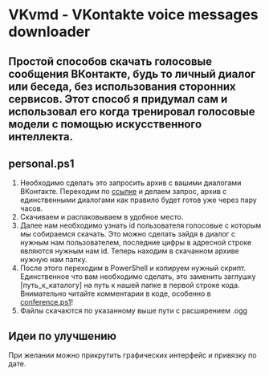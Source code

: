 # VKvmd - VKontakte voice messages downloader
## Простой способов скачать голосовые сообщения ВКонтакте, будь то личный диалог или беседа, без использования сторонних сервисов. Этот способ я придумал сам и использовал его когда тренировал голосовые модели с помощью искусственного интеллекта.

## personal.ps1
1. Необходимо сделать это запросить архив с вашими диалогами ВКонтакте. Переходим по [ссылке](https://vk.com/data_protection?section=rules&scroll_to_archive=1) и делаем запрос, архив с единственными диалогами как правило будет готов уже через пару часов.
2. Скачиваем и распаковываем в удобное место.
3. Далее нам необходимо узнать id пользователя голосовые с которым мы собираемся скачать. Это можно сделать зайдя в диалог с нужным нам пользователем, последние цифры в адресной строке являются нужным нам id. Теперь находим в скачанном архиве нужную нам папку.
4. После этого переходим в PowerShell и копируем нужный скрипт. Единственное что вам необходимо сделать, это заменить заглушку [путь_к_каталогу] на путь к нашей папке в первой строке кода. Внимательно читайте комментарии в коде, особенно в [conference.ps1](https://github.com/caefolomy/VKvmd/blob/main/conference.ps1)!
5. Файлы скачаются по указанному выше пути с расширением .ogg

## Идеи по улучшению
При желании можно прикрутить графических интерфейс и привязку по дате.
